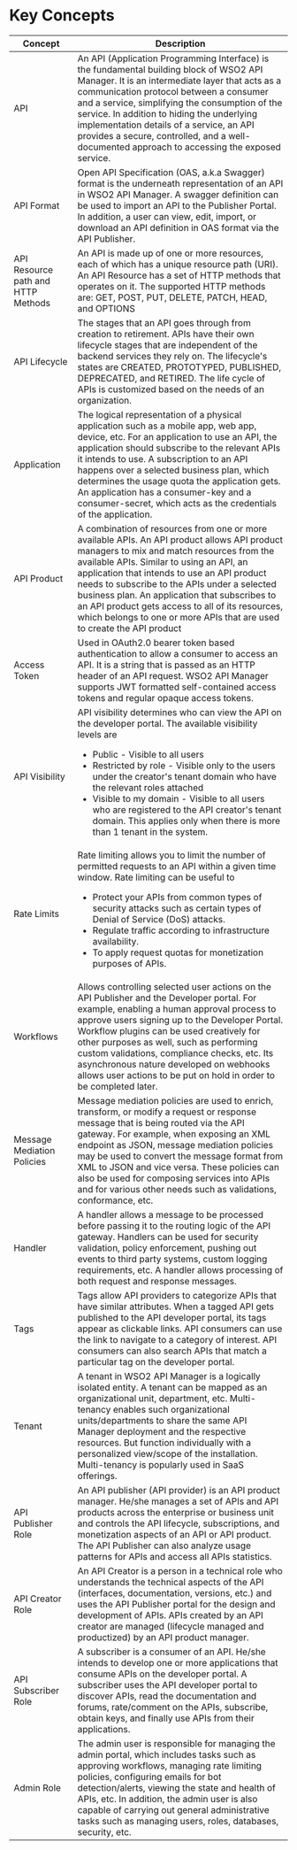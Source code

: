 # Key Concepts

| Concept                            | Description                                                  |
| ---------------------------------- | ------------------------------------------------------------ |
| <a name="api"></a>API                     | An API (Application Programming Interface) is the fundamental building block of WSO2 API Manager. It is an intermediate layer that acts as a communication protocol between a consumer and a service, simplifying the consumption of the service. In addition to hiding the underlying implementation details of a service, an API provides a secure, controlled, and a well-documented approach to accessing the exposed service. |
|  <a name="api-format"></a> API Format                         | Open API Specification (OAS, a.k.a Swagger) format is the underneath representation of an API in WSO2 API Manager. A swagger definition can be used to import an API to the Publisher Portal. In addition, a user can view, edit, import, or download an API definition in OAS format via the API Publisher.   |
|  <a name="api-resource-path-and-http-methods"></a> API Resource path and HTTP Methods | An API is made up of one or more resources, each of which has a unique resource path (URI). An API Resource has a set of HTTP methods that operates on it.  The supported HTTP methods are: GET, POST, PUT, DELETE, PATCH, HEAD, and OPTIONS |
|  <a name="api-lifecycle"></a> API Lifecycle                      | The stages that an API goes through from creation to retirement. APIs have their own lifecycle stages that are independent of the backend services they rely on. The  lifecycle's states are CREATED, PROTOTYPED, PUBLISHED, DEPRECATED, and RETIRED. The life cycle of APIs is customized based on the needs of an organization. |
|  <a name="application"></a> Application                        | The logical representation of a physical application such as a mobile app, web app, device, etc. For an application to use an API, the application should subscribe to the relevant APIs it intends to use. A subscription to an API happens over a selected business plan, which determines the usage quota the application gets. An application has a consumer-key and a consumer-secret, which acts as the credentials of the application. |
|  <a name="api-product"></a> API Product                        | A combination of resources from one or more available APIs. An API product allows API product managers to mix and match resources from the available APIs. Similar to using an API, an application that intends to use an API product needs to subscribe to the APIs under a selected business plan. An application that subscribes to an API product gets access to all of its resources, which belongs to one or more APIs that are used to create the API product |
|  <a name="access-token"></a> Access Token                       | Used in OAuth2.0 bearer token based authentication to allow a consumer to access an API. It is a string that is passed as an HTTP header of an API request. WSO2 API Manager supports JWT formatted self-contained access tokens and regular opaque access tokens. |
|  <a name="api-visibility"></a>  API Visibility                     | API visibility determines who can view the API on the developer portal. The available visibility levels are <ul><li> Public - Visible to all users </li><li> Restricted by role - Visible only to the users under the creator's tenant domain who have the relevant roles attached</li>  <li> Visible to my domain - Visible to all users who are registered to the API creator's tenant domain. This applies only when there is more than 1 tenant in the system.</li></ul> |
|  <a name="rate-limits"></a> Rate Limits                        | Rate limiting allows you to limit the number of permitted requests to an API within a given time window. Rate limiting can be useful to <ul><li> Protect your APIs from common types of security attacks such as certain types of  Denial of Service (DoS) attacks. </li><li>Regulate traffic according to infrastructure availability. </li><li>To apply request quotas for monetization purposes of APIs.</li></ul> |
|  <a name="workflows"></a> Workflows                          | Allows controlling selected user actions on the API Publisher and the Developer portal. For example, enabling a human approval process to approve users signing up to the Developer Portal. Workflow plugins can be used creatively for other purposes as well, such as performing custom validations, compliance checks, etc. Its asynchronous nature developed on webhooks allows user actions to be put on hold in order to be completed later. |
|  <a name="message-mediation-policies"></a> Message Mediation Policies         | Message mediation policies are used to enrich, transform, or modify a request or response message that is being routed via the API gateway. For example, when exposing an XML endpoint as JSON, message mediation policies may be used to convert the message format from XML to JSON and vice versa. These policies can also be used for composing services into APIs and for various other needs such as validations, conformance, etc. |
|  <a name="handler"></a> Handler                            | A handler allows a message to be processed before passing it to the routing logic of the API gateway. Handlers can be used for security validation, policy enforcement, pushing out events to third party systems, custom logging requirements, etc. A handler allows processing of both request and response messages. |
| <a name="tags"></a> Tags                              | Tags allow API providers to categorize APIs that have similar attributes. When a tagged API gets published to the API developer portal, its tags appear as clickable links. API consumers can use the link to navigate to a category of interest. API consumers can also search APIs that match a particular tag on the developer portal. |
| <a name="tenant"></a> Tenant                             | A tenant in WSO2 API Manager is a logically isolated entity. A tenant can be mapped as an organizational unit, department, etc. Multi-tenancy enables such organizational units/departments to share the same API Manager deployment and the respective resources. But function individually with a personalized view/scope of the installation. Multi-tenancy is popularly used in SaaS offerings. |
|  <a name="api-publisher-role"></a> API Publisher Role                 | An API publisher (API provider) is an API product manager. He/she manages a set of APIs and API products across the enterprise or business unit and controls the API lifecycle, subscriptions, and monetization aspects of an API or API product. The API Publisher can also analyze usage patterns for APIs and access all APIs statistics. |
|  <a name="api-creator-role"></a> API Creator Role                   | An API Creator is a person in a technical role who understands the technical aspects of the API (interfaces, documentation, versions, etc.) and uses the API Publisher portal for the design and development of APIs.  APIs created by an API creator are managed (lifecycle managed and productized) by an API product manager. |
|  <a name="api-subscriber-role"></a> API Subscriber Role                | A subscriber is a consumer of an API. He/she intends to develop one or more applications that consume APIs on the developer portal. A subscriber uses the API developer portal to discover APIs, read the documentation and forums, rate/comment on the APIs, subscribe, obtain keys, and finally use APIs from their applications. |
|  <a name="admin-role"></a> Admin Role                         | The admin user is responsible for managing the admin portal, which includes tasks such as  approving workflows, managing rate limiting policies, configuring emails for bot detection/alerts, viewing the state and health of APIs, etc. In addition, the admin user is also capable of carrying out general administrative tasks such as managing users, roles, databases, security, etc. |




